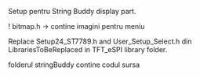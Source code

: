 Setup pentru String Buddy display part.

! bitmap.h -> contine imagini pentru meniu

Replace Setup24_ST7789.h and User_Setup_Select.h din LibrariesToBeReplaced in TFT_eSPI library folder.

folderul stringBuddy contine codul sursa
